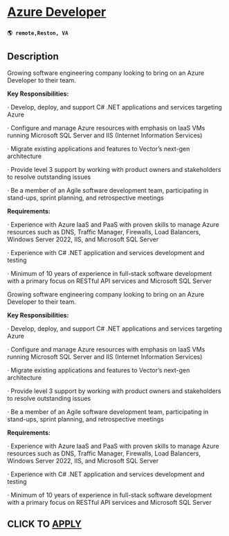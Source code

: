 # [Azure Developer](https://www.remotewlb.com/apply/azure-developer)  
###  
#### `🌎 remote,Reston, VA`  

## Description

Growing software engineering company looking to bring on an Azure Developer to their team.

  

 **Key Responsibilities:**

· Develop, deploy, and support C# .NET applications and services targeting Azure

· Configure and manage Azure resources with emphasis on IaaS VMs running Microsoft SQL Server and IIS (Internet Information Services)

· Migrate existing applications and features to Vector’s next-gen architecture

· Provide level 3 support by working with product owners and stakeholders to resolve outstanding issues

· Be a member of an Agile software development team, participating in stand-ups, sprint planning, and retrospective meetings

**Requirements:**

· Experience with Azure IaaS and PaaS with proven skills to manage Azure resources such as DNS, Traffic Manager, Firewalls, Load Balancers, Windows Server 2022, IIS, and Microsoft SQL Server

· Experience with C# .NET application and services development and testing

· Minimum of 10 years of experience in full-stack software development with a primary focus on RESTful API services and Microsoft SQL Server

  

Growing software engineering company looking to bring on an Azure Developer to their team.

  

 **Key Responsibilities:**

· Develop, deploy, and support C# .NET applications and services targeting Azure

· Configure and manage Azure resources with emphasis on IaaS VMs running Microsoft SQL Server and IIS (Internet Information Services)

· Migrate existing applications and features to Vector’s next-gen architecture

· Provide level 3 support by working with product owners and stakeholders to resolve outstanding issues

· Be a member of an Agile software development team, participating in stand-ups, sprint planning, and retrospective meetings

**Requirements:**

· Experience with Azure IaaS and PaaS with proven skills to manage Azure resources such as DNS, Traffic Manager, Firewalls, Load Balancers, Windows Server 2022, IIS, and Microsoft SQL Server

· Experience with C# .NET application and services development and testing

· Minimum of 10 years of experience in full-stack software development with a primary focus on RESTful API services and Microsoft SQL Server

  

  
## CLICK TO [APPLY](https://www.remotewlb.com/apply/azure-developer)

